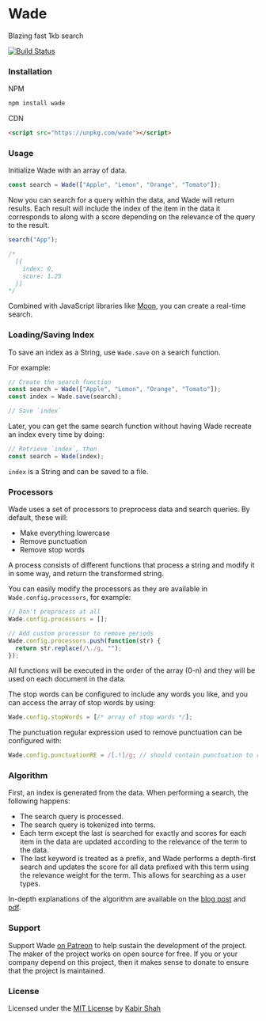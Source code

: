 # Wade

Blazing fast 1kb search

[![Build Status](https://travis-ci.org/kbrsh/wade.svg?branch=master)](https://travis-ci.org/kbrsh/wade)

### Installation

NPM

```sh
npm install wade
```

CDN

```html
<script src="https://unpkg.com/wade"></script>
```

### Usage

Initialize Wade with an array of data.

```js
const search = Wade(["Apple", "Lemon", "Orange", "Tomato"]);
```

Now you can search for a query within the data, and Wade will return results. Each result will include the index of the item in the data it corresponds to along with a score depending on the relevance of the query to the result.

```js
search("App");

/*
  [{
    index: 0,
    score: 1.25
  }]
*/
```

Combined with JavaScript libraries like [Moon](https://kbrsh.github.io/moon), you can create a real-time search.

### Loading/Saving Index

To save an index as a String, use `Wade.save` on a search function.

For example:

```js
// Create the search function
const search = Wade(["Apple", "Lemon", "Orange", "Tomato"]);
const index = Wade.save(search);

// Save `index`
```

Later, you can get the same search function without having Wade recreate an index every time by doing:

```js
// Retrieve `index`, then
const search = Wade(index);
```

`index` is a String and can be saved to a file.

### Processors

Wade uses a set of processors to preprocess data and search queries. By default, these will:

* Make everything lowercase
* Remove punctuation
* Remove stop words

A process consists of different functions that process a string and modify it in some way, and return the transformed string.

You can easily modify the processors as they are available in `Wade.config.processors`, for example:

```js
// Don't preprocess at all
Wade.config.processors = [];

// Add custom processor to remove periods
Wade.config.processors.push(function(str) {
  return str.replace(/\./g, "");
});
```

All functions will be executed in the order of the array (0-n) and they will be used on each document in the data.

The stop words can be configured to include any words you like, and you can access the array of stop words by using:

```js
Wade.config.stopWords = [/* array of stop words */];
```

The punctuation regular expression used to remove punctuation can be configured with:

```js
Wade.config.punctuationRE = /[.!]/g; // should contain punctuation to remove
```

### Algorithm

First, an index is generated from the data. When performing a search, the following happens:

* The search query is processed.
* The search query is tokenized into terms.
* Each term except the last is searched for exactly and scores for each item in the data are updated according to the relevance of the term to the data.
* The last keyword is treated as a prefix, and Wade performs a depth-first search and updates the score for all data prefixed with this term using the relevance weight for the term. This allows for searching as a user types.

In-depth explanations of the algorithm are available on the [blog post](https://blog.kabir.sh/posts/inside-wade.html) and [pdf](https://github.com/kbrsh/wade/blob/master/Wade.pdf).

### Support

Support Wade [on Patreon](https://patreon.com/kbrsh) to help sustain the development of the project. The maker of the project works on open source for free. If you or your company depend on this project, then it makes sense to donate to ensure that the project is maintained.

### License

Licensed under the [MIT License](https://kbrsh.github.io/license) by [Kabir Shah](https://kabir.sh)